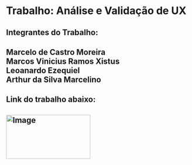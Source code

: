 # Trabalho: Análise e Validação de UX 


<h2>Integrantes do Trabalho:<h2>

Marcelo de Castro Moreira<br>
Marcos Vinicius Ramos Xistus<br>
Leoanardo Ezequiel<br>
Arthur da Silva Marcelino<br>


<h2>Link do trabalho abaixo:<h2>

<div>
  <a href="https://www.figma.com/slides/xDyJ8QtKSHeCI7ODInnQnP/Analise-e-Valida%C3%A7%C3%A3o-UX?node-id=1-175&t=f4fQzFlBsQhw8vGK-1" target="_blank">
    <img src="https://th.bing.com/th/id/OIP.LkWZKkAwJnumGjsycV4uJwHaFj?rs=1&pid=ImgDetMain" alt="Image" height="120" width="230" target="_blank">
  </a>
</div>

